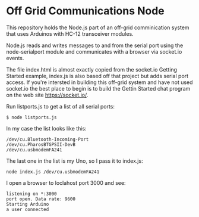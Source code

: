 # Off Grid Communications Node

This repository holds the Node.js part of an off-grid comminication system that uses Arduinos with HC-12 transceiver modules.

Node.js reads and writes messages to and from the serial port using the node-serialport module and communicates with a browser via socket.io events.

The file index.html is almost exactly copied from the socket.io Getting Started example, index.js is also based off that project but adds serial port access.  If you're intersted in building this off-grid system and have not used socket.io the best place to begin is to build the Gettin Started chat program on the web site https://socket.io/.

Run listports.js to get a list of all serial ports:

```
$ node listports.js
```
In my case the list looks like this:

```
/dev/cu.Bluetooth-Incoming-Port
/dev/cu.PharosBTGPSII-DevB
/dev/cu.usbmodemFA241
```

The last one in the list is my Uno, so I pass it to index.js:

```
node index.js /dev/cu.usbmodemFA241
```

I open a browser to loclahost port 3000 and see:
```
listening on *:3000
port open. Data rate: 9600
Starting Arduino
a user connected
```

